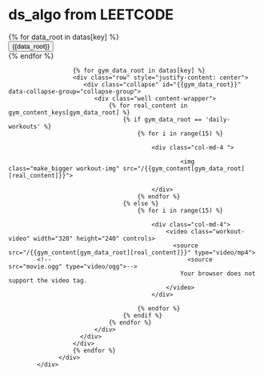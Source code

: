 # ds_algo from LEETCODE




<div class="collapse" id="diet_gym" data-collapse-group="collapse-group-2">
                  <div class="well">
                    <div class="row">
                        {% for data_root in datas[key] %}
                        <div class="col-md-3">
                            <button class="title-class" type="button" data-toggle="collapse" data-target="#{{data_root}}" aria-expanded="false" aria-controls="collapseExample">
                              {{data_root}}
                            </button>
                        </div>
                        {% endfor %}
                     </div>

                      {% for gym_data_root in datas[key] %}
                      <div class="row" style="justify-content: center">
                         <div class="collapse" id="{{gym_data_root}}" data-collapse-group="collapse-group">
                            <div class="well content-wrapper">
                                {% for real_content in gym_content_keys[gym_data_root] %}
                                    {% if gym_data_root == 'daily-workouts' %}
                                        {% for i in range(15) %}

                                            <div class="col-md-4 ">
<!--                                                <div class="img-container">-->
                                                    <img class="make_bigger workout-img" src="/{{gym_content[gym_data_root][real_content]}}">
<!--                                                </div>-->
                                            </div>
                                        {% endfor %}
                                    {% else %}
                                        {% for i in range(15) %}
<!--                                        <div class="well content-wrapper">-->
                                            <div class="col-md-4">
                                                <video class="workout-video" width="320" height="240" controls>
                                                  <source src="/{{gym_content[gym_data_root][real_content]}}" type="video/mp4">
            <!--                                      <source src="movie.ogg" type="video/ogg">-->
                                                    Your browser does not support the video tag.
                                                </video>
                                            </div>
<!--                                        </div>-->
                                        {% endfor %}
                                    {% endif %}
                                {% endfor %}
                            </div>
                        </div>
                      </div>
                      {% endfor %}
                  </div>
            </div>